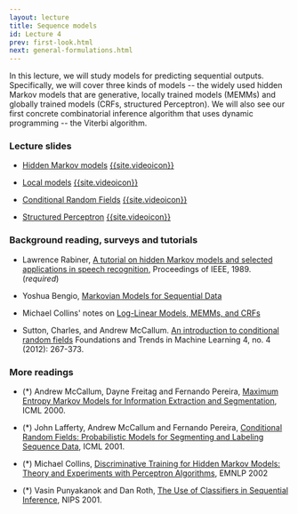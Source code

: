 ```yaml
---
layout: lecture
title: Sequence models
id: Lecture 4
prev: first-look.html
next: general-formulations.html
---
```


In this lecture, we will study models for predicting sequential
outputs. Specifically, we will cover three kinds of models -- the widely used
hidden Markov models that are generative, locally trained models (MEMMs) and
globally trained models (CRFs, structured Perceptron). We will also see our
first concrete combinatorial inference algorithm that uses dynamic programming
-- the Viterbi algorithm.


### Lecture slides

* [Hidden Markov models]({{site.lectures}}/slides/sequences/sequences-intro.pdf)
  [{{site.videoicon}}](https://www.youtube.com/watch?v=LRNpDW-FSdQ&index=5&list=PLQyIezs6RFZKDSqQIBn-LKuFF2LTKMz3l)

* [Local models]({{site.lectures}}/slides/sequences/sequences-local.pdf)
  [{{site.videoicon}}](https://www.youtube.com/watch?v=12W1Q1R7Pu4&index=6&list=PLQyIezs6RFZKDSqQIBn-LKuFF2LTKMz3l)

* [Conditional Random Fields]({{site.lectures}}/slides/sequences/sequences-crf.pdf)
  [{{site.videoicon}}](https://www.youtube.com/watch?v=1Ei_mlcd20s&index=7&list=PLQyIezs6RFZKDSqQIBn-LKuFF2LTKMz3l)

* [Structured Perceptron]({{site.lectures}}/slides/sequences/struct-perceptron.pdf)
  [{{site.videoicon}}](https://www.youtube.com/watch?v=nbGQ0IX1FH0&index=8&list=PLQyIezs6RFZKDSqQIBn-LKuFF2LTKMz3l)

### Background reading, surveys and tutorials

- Lawrence Rabiner,
  [A tutorial on hidden Markov models and selected applications in speech recognition](http://citeseer.ist.psu.edu/viewdoc/summary?doi=10.1.1.131.2084),
  Proceedings of IEEE, 1989. (*required*)

- Yoshua Bengio,
  [Markovian Models for Sequential Data](http://www.iro.umontreal.ca/~lisa/pointeurs/hmms.pdf)

- Michael Collins' notes on
  [Log-Linear Models, MEMMs, and CRFs](http://www.cs.columbia.edu/~mcollins/crf.pdf)

- Sutton, Charles, and Andrew McCallum. [An introduction to conditional random fields](http://homepages.inf.ed.ac.uk/csutton/publications/crftut-fnt.pdf) Foundations and Trends in Machine Learning 4, no. 4 (2012): 267-373.


### More readings


-   (\*) Andrew McCallum, Dayne Freitag and Fernando Pereira,
    [Maximum Entropy Markov Models for Information Extraction and Segmentation](http://www.seas.upenn.edu/~strctlrn/bib/PDF/memm-icml2000.pdf),
    ICML 2000.

-   (\*) John Lafferty, Andrew McCallum and Fernando Pereira,
    [Conditional Random Fields: Probabilistic Models for Segmenting and Labeling Sequence Data](http://www.seas.upenn.edu/~strctlrn/bib/PDF/crf.pdf),
    ICML 2001.

-   (\*) Michael Collins,
    [Discriminative Training for Hidden Markov Models: Theory and Experiments with Perceptron Algorithms](http://www.cs.columbia.edu/~mcollins/papers/tagperc.pdf),
    EMNLP 2002

-   (\*) Vasin Punyakanok and Dan Roth,
    [The Use of Classifiers in Sequential Inference](http://cogcomp.cs.illinois.edu/papers/nips01.pdf),
    NIPS 2001.
